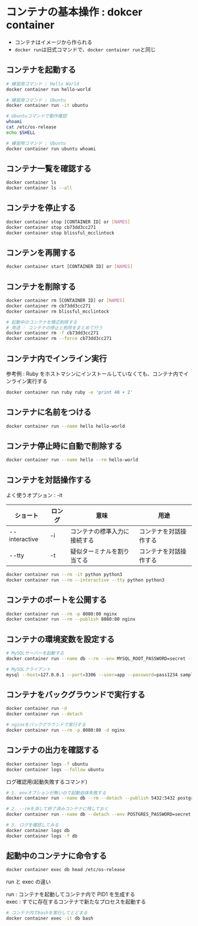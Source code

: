 # コンテナの基本操作 : dokcer container

- コンテナはイメージから作られる
- `docker run`は旧式コマンドで、`docker container run`と同じ

## コンテナを起動する

```bash
# 練習用コマンド : Hello World
docker container run hello-world

# 練習用コマンド : Ubuntu
docker container run -it ubuntu

# Ubuntuコマンドで動作確認
whoami
cat /etc/os-release
echo $SHELL

# 練習用コマンド : Ubuntu
docker container run ubuntu whoami
```

## コンテナ一覧を確認する

```bash
docker container ls
docker container ls --all
```

## コンテナを停止する

```bash
docker container stop [CONTAINER ID] or [NAMES]
docker container stop cb73dd3cc271
docker container stop blissful_mcclintock
```

## コンテンを再開する

```bash
docker container start [CONTAINER ID] or [NAMES]
```

## コンテナを削除する

```bash
docker container rm [CONTAINER ID] or [NAMES]
docker container rm cb73dd3cc271
docker container rm blissful_mcclintock

# 起動中のコンテナを矯正削除する
# 用途 : コンテナの停止と削除をまとめて行う
docker container rm -f cb73dd3cc271
docker container rm --force cb73dd3cc271
```

## コンテナ内でインライン実行

参考例 : Ruby をホストマシンにインストールしていなくても、コンテナ内でインライン実行する

```bash
docker container run ruby ruby -e 'print 40 + 2'
```

## コンテナに名前をつける

```bash
docker container run --name hello hello-world
```

## コンテナ停止時に自動で削除する

```bash
docker container run --name hello --rm hello-world
```

## コンテナを対話操作する

よく使うオプション : -it

| ショート      | ロング | 意味                         | 用途                   |
| ------------- | ------ | ---------------------------- | ---------------------- |
| --interactive | -i     | コンテナの標準入力に接続する | コンテナを対話操作する |
| --tty         | -t     | 疑似ターミナルを割り当てる   | コンテナを対話操作する |

```bash
docker container run --rm -it python python3
docker container run --rm --interactive --tty python python3
```

## コンテナのポートを公開する

```bash
docker container run --rm -p 8080:80 nginx
docker container run --rm --publish 8080:80 nginx
```

## コンテナの環境変数を設定する

```bash
# MySQLサーバーを起動する
docker container run --name db --rm --env MYSQL_ROOT_PASSWORD=secret --env MYSQL_USER=app --env MYSQL_PASSWORD=pass1234 --env MYSQL_DATABASE=sample --publish 3306:3306 mysql

# MySQLクライアント
mysql --host=127.0.0.1 --port=3306 --user=app --password=pass1234 sample
```

## コンテナをバックグラウンドで実行する

```bash
docker container run -d
docker container run --detach

# nginxをバックグラウンドで実行する
docker container run --rm -p 8080:80 -d nginx
```

## コンテナの出力を確認する

```bash
docker container logs -f ubuntu
docker container logs --follow ubuntu
```

ログ確認用(起動失敗するコマンド)

```bash
# 1. envオプションが無いので起動自体失敗する
docker container run --name db --rm --detach --publish 5432:5432 postgres

# 2. --rmを消して終了済みコンテナに残しておく
docker container run --name db --detach --env POSTGRES_PASSWORD=secret --publish 5432:5432 postgres

# 3. ログを確認してみる
docker container logs db
docker container logs -f db
```

## 起動中のコンテナに命令する

```bash
docker container exec db head /etc/os-release
```

run と exec の違い

run : コンテナを起動してコンテナ内で PID1 を生成する  
exec : すでに存在するコンテナで新たなプロセスを起動する

```bash
# コンテナ内でbashを実行してとどまる
docker container exec -it db bash
```
